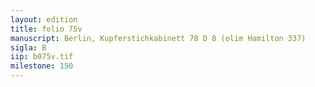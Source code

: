 ```yaml
---
layout: edition
title: folio 75v
manuscript: Berlin, Kupferstichkabinett 78 D 8 (olim Hamilton 337)
sigla: B
iip: b075v.tif
milestone: 150
---
```

